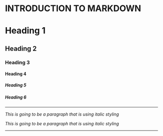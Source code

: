 # INTRODUCTION TO MARKDOWN

<!--HEADING-->
# Heading 1

## Heading 2

### Heading 3

#### Heading 4

##### Heading 5

##### Heading 6

---

<!-- Italics -->

_This is going to be a paragraph that is using italic styling_

*This is going to be a paragraph that is using italic styling*

---

